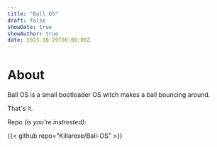 ```yaml
---
title: "Ball OS"
draft: false
showDate: true
showAuthor: true
date: 2023-10-29T00:00:00Z
---
```


# About

Ball OS is a small bootloader OS witch makes a ball bouncing around.

That's it.

Repo *(is you're instrested)*:

{{< github repo="Killarexe/Ball-OS" >}}
